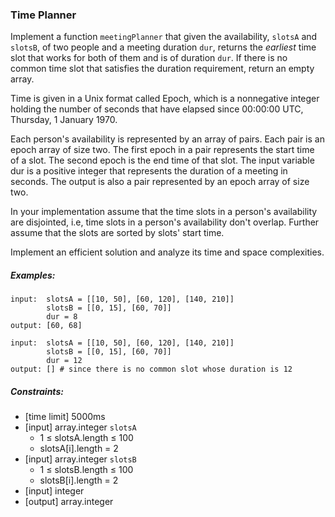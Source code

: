 ### Time Planner

Implement a function `meetingPlanner` that given the availability, `slotsA` and `slotsB`, of two people and a meeting duration `dur`, returns the *earliest* time slot that works for both of them and is of duration `dur`. If there is no common time slot that satisfies the duration requirement, return an empty array.

Time is given in a Unix format called Epoch, which is a nonnegative integer holding the number of seconds that have elapsed since 00:00:00 UTC, Thursday, 1 January 1970.

Each person's availability is represented by an array of pairs. Each pair is an epoch array of size two. The first epoch in a pair represents the start time of a slot. The second epoch is the end time of that slot. The input variable dur is a positive integer that represents the duration of a meeting in seconds. The output is also a pair represented by an epoch array of size two.

In your implementation assume that the time slots in a person's availability are disjointed, i.e, time slots in a person's availability don't overlap. Further assume that the slots are sorted by slots' start time.

Implement an efficient solution and analyze its time and space complexities.

##### Examples:
```
input:  slotsA = [[10, 50], [60, 120], [140, 210]]
        slotsB = [[0, 15], [60, 70]]
        dur = 8
output: [60, 68]

input:  slotsA = [[10, 50], [60, 120], [140, 210]]
        slotsB = [[0, 15], [60, 70]]
        dur = 12
output: [] # since there is no common slot whose duration is 12
```

##### Constraints:
* [time limit] 5000ms
* [input] array.integer `slotsA`
    * 1 ≤ slotsA.length ≤ 100
    * slotsA[i].length = 2
* [input] array.integer `slotsB`
    * 1 ≤ slotsB.length ≤ 100
    * slotsB[i].length = 2
* [input] integer
* [output] array.integer
